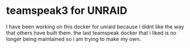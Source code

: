 # teamspeak3 for UNRAID

I have been working on this docker for unraid because i didnt like the way that others have built them.
the last teamspeak docker that i liked is no longer being maintained so i am trying to make my own.